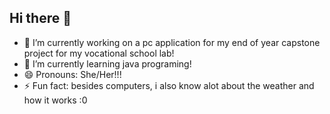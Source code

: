 ## Hi there 👋

- 🔭 I’m currently working on a pc application for my end of year capstone project for my vocational school lab! 
- 🌱 I’m currently learning java programing!
- 😄 Pronouns: She/Her!!!
- ⚡ Fun fact: besides computers, i also know alot about the weather and how it works :0

